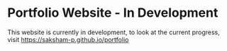 # Portfolio Website - In Development

This website is currently in development, to look at the current progress, visit https://saksham-p.github.io/portfolio
